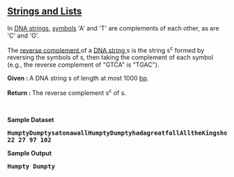 <h2><a href="https://rosalind.info/problems/ini3/">Strings and Lists</a></h2>

<p>In <a href="https://rosalind.info/glossary/dna-string/">DNA strings,</a> <a href="https://rosalind.info/glossary/symbol/"> symbols</a> 'A' and 'T' are complements of each other, as are 'C' and 'G'.</p>
<p>The <a href="https://rosalind.info/glossary/reverse-complement/">reverse complement </a> of a <a href="https://rosalind.info/glossary/dna-string/">DNA string </a> s
  is the string s<sup>c</sup> formed by reversing the symbols of s, then taking the complement of each symbol (e.g., the reverse complement of "GTCA" is "TGAC").</p>

<p><strong>Given : </strong>A DNA string s of length at most 1000 <a href="https://rosalind.info/glossary/base-pair/">bp</a>.</p>
<p><strong>Return : </strong>The reverse complement s<sup>c</sup> of s.</p>



<p>&nbsp;</p>
<p><strong class="example">Sample Dataset</strong></p>
<pre>
<strong>HumptyDumptysatonawallHumptyDumptyhadagreatfallAlltheKingshorsesandalltheKingsmenCouldntputHumptyDumptyinhisplaceagain.
22 27 97 102</strong>
</pre>
<p><strong class="example">Sample Output</strong></p>
<pre>
<strong>Humpty Dumpty</strong>
</pre>
